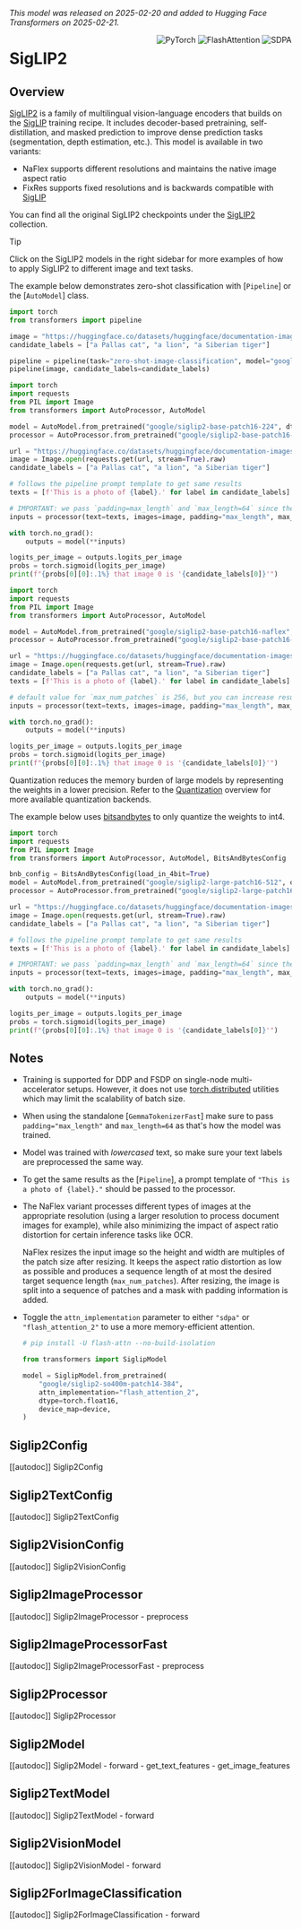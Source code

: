 <!--Copyright 2025 The HuggingFace Team. All rights reserved.

Licensed under the Apache License, Version 2.0 (the "License"); you may not use this file except in compliance with
the License. You may obtain a copy of the License at

http://www.apache.org/licenses/LICENSE-2.0

Unless required by applicable law or agreed to in writing, software distributed under the License is distributed on
an "AS IS" BASIS, WITHOUT WARRANTIES OR CONDITIONS OF ANY KIND, either express or implied. See the License for the
specific language governing permissions and limitations under the License.

⚠️ Note that this file is in Markdown but contain specific syntax for our doc-builder (similar to MDX) that may not be
rendered properly in your Markdown viewer.

-->
*This model was released on 2025-02-20 and added to Hugging Face Transformers on 2025-02-21.*

<div style="float: right;">
    <div class="flex flex-wrap space-x-1">
            <img alt="PyTorch" src="https://img.shields.io/badge/PyTorch-DE3412?style=flat&logo=pytorch&logoColor=white">
            <img alt="FlashAttention" src="https://img.shields.io/badge/%E2%9A%A1%EF%B8%8E%20FlashAttention-eae0c8?style=flat">
            <img alt="SDPA" src="https://img.shields.io/badge/SDPA-DE3412?style=flat&logo=pytorch&logoColor=white">
    </div>
</div>

# SigLIP2

## Overview

[SigLIP2](https://huggingface.co/papers/2502.14786) is a family of multilingual vision-language encoders that builds on the [SigLIP](./siglip) training recipe. It includes decoder-based pretraining, self-distillation, and masked prediction to improve dense prediction tasks (segmentation, depth estimation, etc.). This model is available in two variants:

- NaFlex supports different resolutions and maintains the native image aspect ratio
- FixRes supports fixed resolutions and is backwards compatible with [SigLIP](./siglip)

You can find all the original SigLIP2 checkpoints under the [SigLIP2](https://huggingface.co/collections/google/siglip2-67b5dcef38c175486e240107) collection.

> [!TIP]
> Click on the SigLIP2 models in the right sidebar for more examples of how to apply SigLIP2 to different image and text tasks.

The example below demonstrates zero-shot classification with [`Pipeline`] or the [`AutoModel`] class.

<hfoptions id="usage">
<hfoption id="Pipeline">

```py
import torch
from transformers import pipeline

image = "https://huggingface.co/datasets/huggingface/documentation-images/resolve/main/pipeline-cat-chonk.jpeg"
candidate_labels = ["a Pallas cat", "a lion", "a Siberian tiger"]

pipeline = pipeline(task="zero-shot-image-classification", model="google/siglip2-base-patch16-224", device=0, dtype=torch.bfloat16)
pipeline(image, candidate_labels=candidate_labels)
```

</hfoption>
<hfoption id="AutoModel (FixRes)">

```py
import torch
import requests
from PIL import Image
from transformers import AutoProcessor, AutoModel

model = AutoModel.from_pretrained("google/siglip2-base-patch16-224", dtype=torch.float16, device_map="auto", attn_implementation="sdpa")
processor = AutoProcessor.from_pretrained("google/siglip2-base-patch16-224")

url = "https://huggingface.co/datasets/huggingface/documentation-images/resolve/main/pipeline-cat-chonk.jpeg"
image = Image.open(requests.get(url, stream=True).raw)
candidate_labels = ["a Pallas cat", "a lion", "a Siberian tiger"]

# follows the pipeline prompt template to get same results
texts = [f'This is a photo of {label}.' for label in candidate_labels]

# IMPORTANT: we pass `padding=max_length` and `max_length=64` since the model was trained with this
inputs = processor(text=texts, images=image, padding="max_length", max_length=64, return_tensors="pt").to(model.device)

with torch.no_grad():
    outputs = model(**inputs)

logits_per_image = outputs.logits_per_image
probs = torch.sigmoid(logits_per_image)
print(f"{probs[0][0]:.1%} that image 0 is '{candidate_labels[0]}'")
```

</hfoption>
<hfoption id="AutoModel (NaFlex)">

```py
import torch
import requests
from PIL import Image
from transformers import AutoProcessor, AutoModel

model = AutoModel.from_pretrained("google/siglip2-base-patch16-naflex", dtype=torch.float16, device_map="auto", attn_implementation="sdpa")
processor = AutoProcessor.from_pretrained("google/siglip2-base-patch16-naflex")

url = "https://huggingface.co/datasets/huggingface/documentation-images/resolve/main/pipeline-cat-chonk.jpeg"
image = Image.open(requests.get(url, stream=True).raw)
candidate_labels = ["a Pallas cat", "a lion", "a Siberian tiger"]
texts = [f'This is a photo of {label}.' for label in candidate_labels]

# default value for `max_num_patches` is 256, but you can increase resulted image resolution providing higher values e.g. `max_num_patches=512`
inputs = processor(text=texts, images=image, padding="max_length", max_num_patches=256, return_tensors="pt").to(model.device)

with torch.no_grad():
    outputs = model(**inputs)

logits_per_image = outputs.logits_per_image
probs = torch.sigmoid(logits_per_image)
print(f"{probs[0][0]:.1%} that image 0 is '{candidate_labels[0]}'")
```

</hfoption>
</hfoptions>

Quantization reduces the memory burden of large models by representing the weights in a lower precision. Refer to the [Quantization](../quantization/overview) overview for more available quantization backends.

The example below uses [bitsandbytes](../quantization/bitsandbytes) to only quantize the weights to int4.

```py
import torch
import requests
from PIL import Image
from transformers import AutoProcessor, AutoModel, BitsAndBytesConfig

bnb_config = BitsAndBytesConfig(load_in_4bit=True)
model = AutoModel.from_pretrained("google/siglip2-large-patch16-512", quantization_config=bnb_config, device_map="auto", attn_implementation="sdpa")
processor = AutoProcessor.from_pretrained("google/siglip2-large-patch16-512")

url = "https://huggingface.co/datasets/huggingface/documentation-images/resolve/main/pipeline-cat-chonk.jpeg"
image = Image.open(requests.get(url, stream=True).raw)
candidate_labels = ["a Pallas cat", "a lion", "a Siberian tiger"]

# follows the pipeline prompt template to get same results
texts = [f'This is a photo of {label}.' for label in candidate_labels]

# IMPORTANT: we pass `padding=max_length` and `max_length=64` since the model was trained with this
inputs = processor(text=texts, images=image, padding="max_length", max_length=64, return_tensors="pt").to(model.device)

with torch.no_grad():
    outputs = model(**inputs)

logits_per_image = outputs.logits_per_image
probs = torch.sigmoid(logits_per_image)
print(f"{probs[0][0]:.1%} that image 0 is '{candidate_labels[0]}'")
```

## Notes

- Training is supported for DDP and FSDP on single-node multi-accelerator setups. However, it does not use [torch.distributed](https://pytorch.org/tutorials/beginner/dist_overview.html) utilities which may limit the scalability of batch size.
- When using the standalone [`GemmaTokenizerFast`] make sure to pass `padding="max_length"` and `max_length=64` as that's how the model was trained.
- Model was trained with *lowercased* text, so make sure your text labels are preprocessed the same way.
- To get the same results as the [`Pipeline`], a prompt template of `"This is a photo of {label}."` should be passed to the processor.
- The NaFlex variant processes different types of images at the appropriate resolution (using a larger resolution to process document images for example), while also minimizing the impact of aspect ratio distortion for certain inference tasks like OCR.

   NaFlex resizes the input image so the height and width are multiples of the patch size after resizing. It keeps the aspect ratio distortion as low as possible and produces a sequence length of at most the desired target sequence length (`max_num_patches`). After resizing, the image is split into a sequence of patches and a mask with padding information is added.
- Toggle the `attn_implementation` parameter to either `"sdpa"` or `"flash_attention_2"` to use a more memory-efficient attention.

    ```py
    # pip install -U flash-attn --no-build-isolation

    from transformers import SiglipModel

    model = SiglipModel.from_pretrained(
        "google/siglip2-so400m-patch14-384",
        attn_implementation="flash_attention_2",
        dtype=torch.float16,
        device_map=device,
    )
    ```

## Siglip2Config

[[autodoc]] Siglip2Config

## Siglip2TextConfig

[[autodoc]] Siglip2TextConfig

## Siglip2VisionConfig

[[autodoc]] Siglip2VisionConfig

## Siglip2ImageProcessor

[[autodoc]] Siglip2ImageProcessor
    - preprocess

## Siglip2ImageProcessorFast

[[autodoc]] Siglip2ImageProcessorFast
    - preprocess

## Siglip2Processor

[[autodoc]] Siglip2Processor

## Siglip2Model

[[autodoc]] Siglip2Model
    - forward
    - get_text_features
    - get_image_features

## Siglip2TextModel

[[autodoc]] Siglip2TextModel
    - forward

## Siglip2VisionModel

[[autodoc]] Siglip2VisionModel
    - forward

## Siglip2ForImageClassification

[[autodoc]] Siglip2ForImageClassification
    - forward
